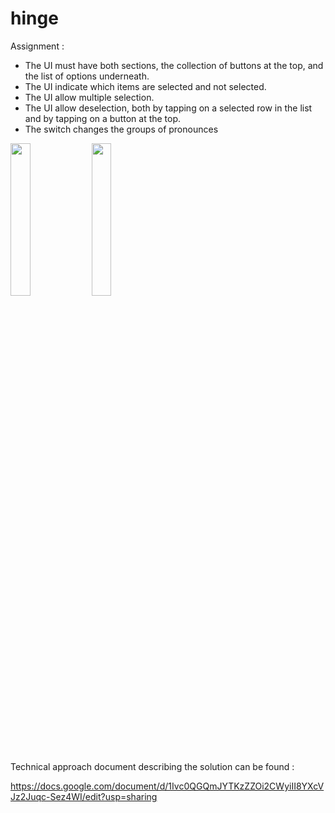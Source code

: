 # hinge
Assignment : 

- The UI must have both sections, the collection of buttons at the top, and the list of options
underneath.
- The UI indicate which items are selected and not selected.
- The UI allow multiple selection.
- The UI allow deselection, both by tapping on a selected row in the list and by
tapping on a button at the top.
- The switch changes the groups of pronounces

<img src="https://user-images.githubusercontent.com/649080/230921526-c32fdfe8-7e6c-488b-ab97-3399e66ce21e.png" width="25%">  <img src="https://user-images.githubusercontent.com/649080/230921812-96e30312-e9f0-4500-bc7d-aa3414d43e6c.png" width="25%">

Technical approach document describing the solution can be found : 

https://docs.google.com/document/d/1Ivc0QGQmJYTKzZZOi2CWyiII8YXcVJz2Juqc-Sez4WI/edit?usp=sharing
